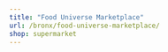 ```yaml
---
title: "Food Universe Marketplace"
url: /bronx/food-universe-marketplace/
shop: supermarket
---
```

